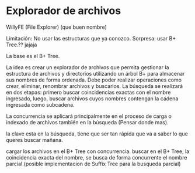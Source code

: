 # Explorador de archivos

WillyFE (File Explorer) (que buen nombre)

Limitación: No usar las estructuras que ya conozco.
Sorpresa: usar B+ Tree.?? jajaja

La base es el B+ Tree.

La idea es crear un explorador de archivos que permita gestionar la estructura de archivos y directorios utilizando un árbol B+ para almacenar sus nombres de forma ordenada.
Debe poder realizar operaciones como crear, eliminar, renombrar archivos y buscarlos. La búsqueda se realizará en dos etapas:
primero buscar coincidencias exactas con el nombre ingresado,
luego, buscar archivos cuyos nombres contengan la cadena ingresada como subcadena.

La concurrencia se aplicará principalmente en el proceso de carga o indexado de archivos también en la búsqueda (Pensar donde mas).

la clave esta en la búsqueda, tiene que ser tan rápida que va a saber lo que queres buscar mañana.

cargar los archivos en el B+ Tree con concurrencia.
buscar en el B+ Tree, la coincidencia exacta del nombre, se busca de forma concurrente el nombre parcial.(posible implementacion de Suffix Tree para la busqueda parcial)

